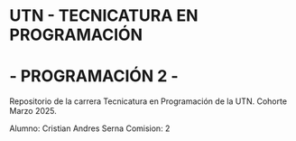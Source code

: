 # UTN - TECNICATURA EN PROGRAMACIÓN
#        - PROGRAMACIÓN 2 -
Repositorio de la carrera Tecnicatura en Programación de la UTN.
Cohorte Marzo 2025.

Alumno: Cristian Andres Serna
Comision: 2
